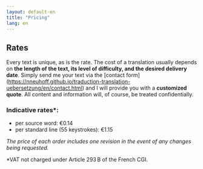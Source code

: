 ```yaml
---
layout: default-en
title: "Pricing"
lang: en
---
```


## Rates

Every text is unique, as is the rate. The cost of a translation usually depends on **the length of the text, its level of difficulty, and the desired delivery date**. Simply send me your text via the [contact form] (https://nneuhoff.github.io/traduction-translation-uebersetzung/en/contact.html) and I will provide you with a **customized quote**. All content and information will, of course, be treated confidentially.

### Indicative rates*:
- per source word: €0.14
- per standard line (55 keystrokes): €1.15

*The price of each order includes one revision in the event of any changes being requested.*

*VAT not charged under Article 293 B of the French CGI.
